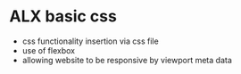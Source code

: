 # ALX basic css
 - css functionality insertion via css file
 - use of flexbox
 - allowing website to be responsive by viewport meta data